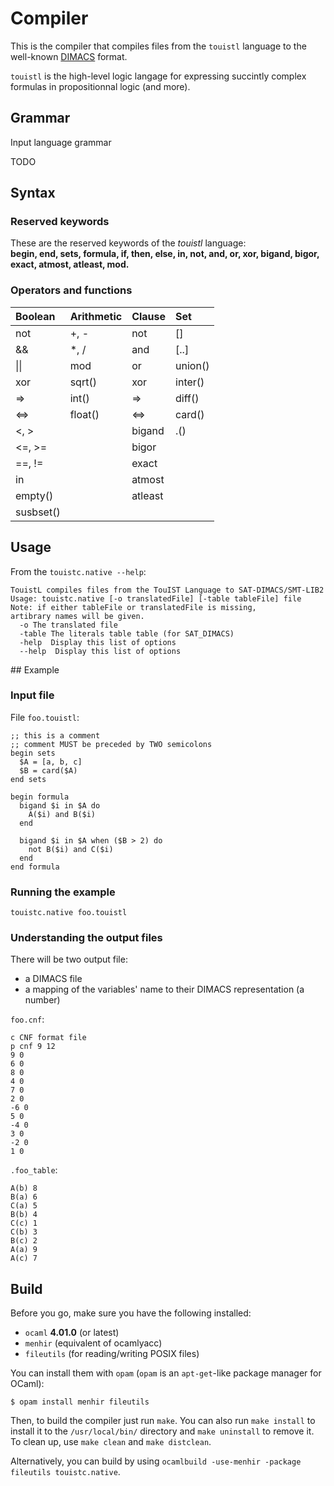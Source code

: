 # Compiler

This is the compiler that compiles files from the `touistl` language to the well-known [DIMACS](http://www.satcompetition.org/2009/format-benchmarks2009.html) format.

`touistl` is the high-level logic langage for expressing succintly complex formulas in propositionnal logic (and more).

## Grammar

Input language grammar

TODO

## Syntax

### Reserved keywords

These are the reserved keywords of the _touistl_ language:  
**begin, end, sets, formula, if, then, else, in, not, and, or, xor, bigand, bigor, 
exact, atmost, atleast, mod.**

### Operators and functions

| Boolean   | Arithmetic | Clause  | Set     |
|:----------|:-----------|:--------|:--------|
| not       | +, -       | not     | \[\]    |
| &&        | \*, /      | and     | \[..\]  |
| \|\|      | mod        | or      | union() |
| xor       | sqrt()     | xor     | inter() |
| =>        | int()      | =>      | diff()  |
| <=>       | float()    | <=>     | card()  |
| <, >      |            | bigand  | .()     |
| <=, >=    |            | bigor   |         |
| ==, !=    |            | exact   |         |
| in        |            | atmost  |         |
| empty()   |            | atleast |         |
| susbset() |            |         |         |


## Usage
From the `touistc.native --help`:
```
TouistL compiles files from the TouIST Language to SAT-DIMACS/SMT-LIB2
Usage: touistc.native [-o translatedFile] [-table tableFile] file
Note: if either tableFile or translatedFile is missing,
artibrary names will be given.
  -o The translated file
  -table The literals table table (for SAT_DIMACS)
  -help  Display this list of options
  --help  Display this list of options
```

## Example

### Input file
File `foo.touistl`:
```
;; this is a comment
;; comment MUST be preceded by TWO semicolons
begin sets
  $A = [a, b, c]
  $B = card($A)
end sets

begin formula
  bigand $i in $A do
    A($i) and B($i)
  end

  bigand $i in $A when ($B > 2) do
    not B($i) and C($i)
  end
end formula
```
### Running the example 
```
touistc.native foo.touistl
```
### Understanding the output files
There will be two output file:
- a DIMACS file
- a mapping of the variables' name to their DIMACS representation (a number)

`foo.cnf`:
```
c CNF format file
p cnf 9 12
9 0
6 0
8 0
4 0
7 0
2 0
-6 0
5 0
-4 0
3 0
-2 0
1 0
```

`.foo_table`:
```
A(b) 8
B(a) 6
C(a) 5
B(b) 4
C(c) 1
C(b) 3
B(c) 2
A(a) 9
A(c) 7
```

## Build

Before you go, make sure you have the following installed:
- `ocaml` **4.01.0** (or latest)
- `menhir` (equivalent of ocamlyacc)
- `fileutils` (for reading/writing POSIX files)

You can install them with `opam` (`opam` is an `apt-get`-like package manager for OCaml):
```
$ opam install menhir fileutils
```

Then, to build the compiler just run `make`.
You can also run `make install` to install it to the `/usr/local/bin/` directory
and `make uninstall` to remove it.
To clean up, use `make clean` and `make distclean`.

Alternatively, you can build by using `ocamlbuild -use-menhir -package fileutils
touistc.native`.
